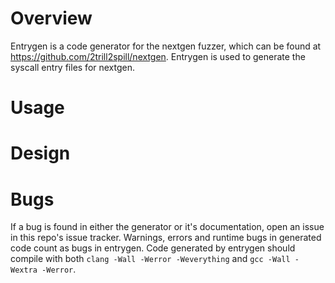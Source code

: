 # Overview

Entrygen is a code generator for the nextgen fuzzer, which can be found at https://github.com/2trill2spill/nextgen.
Entrygen is used to generate the syscall entry files for nextgen.

# Usage


# Design


# Bugs
If a bug is found in either the generator or it's documentation, open an issue in this repo's issue tracker. Warnings, errors and runtime bugs in generated code count as bugs in entrygen. Code generated by entrygen should compile with both `clang -Wall -Werror -Weverything` and `gcc -Wall -Wextra -Werror`.
